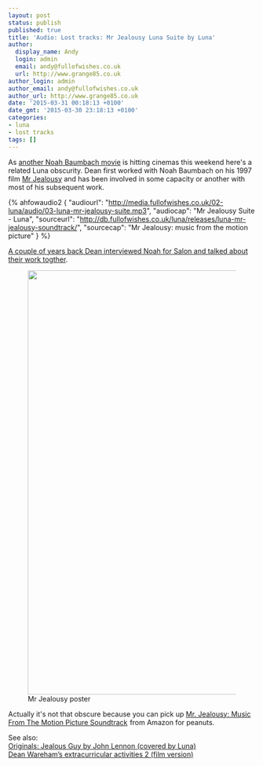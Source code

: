 ```yaml
---
layout: post
status: publish
published: true
title: 'Audio: Lost tracks: Mr Jealousy Luna Suite by Luna'
author:
  display_name: Andy
  login: admin
  email: andy@fullofwishes.co.uk
  url: http://www.grange85.co.uk
author_login: admin
author_email: andy@fullofwishes.co.uk
author_url: http://www.grange85.co.uk
date: '2015-03-31 00:18:13 +0100'
date_gmt: '2015-03-30 23:18:13 +0100'
categories:
- luna
- lost tracks
tags: []
---
```

<p>As <a href="/2015/03/another-noah-baumbach-movie-another-dean-wareham-cameo/" title="Another Noah Baumbach movie… another Dean Wareham cameo">another Noah Baumbach movie</a> is hitting cinemas this weekend here's a related Luna obscurity. Dean first worked with Noah Baumbach on his 1997 film <a href="/database/release/mr-jealousy/" title="Mr Jealousy">Mr Jealousy</a> and has been involved in some capacity or another with most of his subsequent work.</p>

{% ahfowaudio2
  {
  "audiourl": "http://media.fullofwishes.co.uk/02-luna/audio/03-luna-mr-jealousy-suite.mp3",
  "audiocap": "Mr Jealousy Suite - Luna",
  "sourceurl": "http://db.fullofwishes.co.uk/luna/releases/luna-mr-jealousy-soundtrack/",
  "sourcecap": "Mr Jealousy: music from the motion picture"
  }
%}

<p><a href="http://www.salon.com/2013/05/17/noah_baumbach_frances_ha_is_my_reinvention/">A couple of years back Dean interviewed Noah for Salon and talked about their work togther</a>.</p>
<p><figure class="caption aligncenter"><img src="http://media.fullofwishes.co.uk/02-luna/pictures/mr-jealousy-movie-poster-1997.jpg" width="580" height="864" class /><figcaption class="caption-text"> Mr Jealousy poster</figcaption></figure>
<p>Actually it's not that obscure because you can pick up <a href="http://www.amazon.com/gp/product/B000007NH3/ref=as_li_tl?ie=UTF8&camp=1789&creative=390957&creativeASIN=B000007NH3&linkCode=as2&tag=aheadfullofwi-20&linkId=ME2QAJCG5MU7QFGS">Mr. Jealousy: Music From The Motion Picture Soundtrack</a><img src="http://ir-na.amazon-adsystem.com/e/ir?t=aheadfullofwi-20&l=as2&o=1&a=B000007NH3" width="1" height="1" border="0" alt="" style="border:none !important; margin:0px !important;" /> from Amazon for peanuts.</p>
<p>See also:<br />
<a href="/2013/11/13/originals-jealous-guy-by-john-lennon-covered-by-luna/" title="Originals: Jealous Guy by John Lennon (covered by Luna)">Originals: Jealous Guy by John Lennon (covered by Luna)</a><br />
<a href="/2012/04/13/dean-warehams-extracurricular-activities-2-film-version/" title="Dean Wareham’s extracurricular activities 2 (film version)">Dean Wareham’s extracurricular activities 2 (film version)</a></p>
